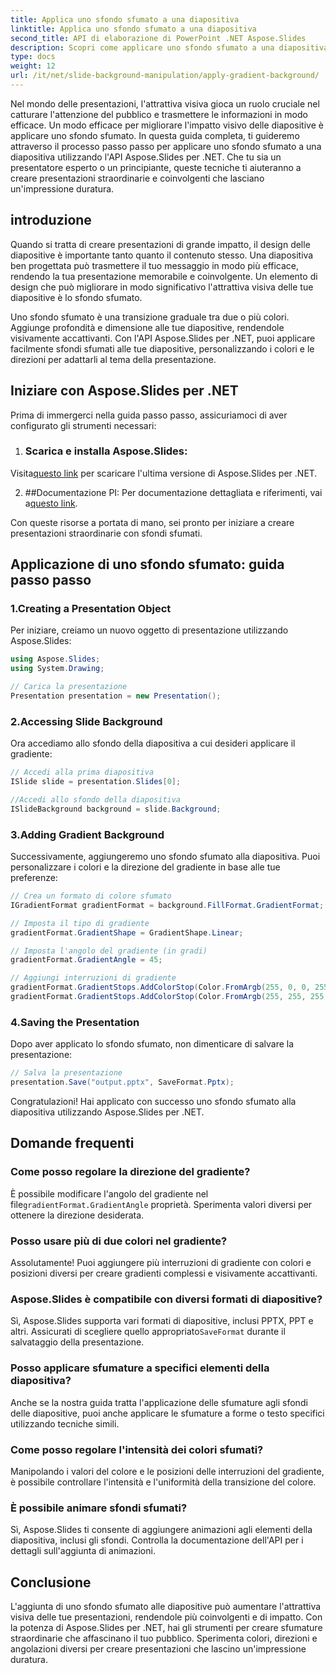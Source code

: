 ```yaml
---
title: Applica uno sfondo sfumato a una diapositiva
linktitle: Applica uno sfondo sfumato a una diapositiva
second_title: API di elaborazione di PowerPoint .NET Aspose.Slides
description: Scopri come applicare uno sfondo sfumato a una diapositiva utilizzando Aspose.Slides per .NET. Migliora le tue presentazioni con design visivamente accattivanti.
type: docs
weight: 12
url: /it/net/slide-background-manipulation/apply-gradient-background/
---
```


Nel mondo delle presentazioni, l'attrattiva visiva gioca un ruolo cruciale nel catturare l'attenzione del pubblico e trasmettere le informazioni in modo efficace. Un modo efficace per migliorare l'impatto visivo delle diapositive è applicare uno sfondo sfumato. In questa guida completa, ti guideremo attraverso il processo passo passo per applicare uno sfondo sfumato a una diapositiva utilizzando l'API Aspose.Slides per .NET. Che tu sia un presentatore esperto o un principiante, queste tecniche ti aiuteranno a creare presentazioni straordinarie e coinvolgenti che lasciano un'impressione duratura.

## introduzione

Quando si tratta di creare presentazioni di grande impatto, il design delle diapositive è importante tanto quanto il contenuto stesso. Una diapositiva ben progettata può trasmettere il tuo messaggio in modo più efficace, rendendo la tua presentazione memorabile e coinvolgente. Un elemento di design che può migliorare in modo significativo l'attrattiva visiva delle tue diapositive è lo sfondo sfumato.

Uno sfondo sfumato è una transizione graduale tra due o più colori. Aggiunge profondità e dimensione alle tue diapositive, rendendole visivamente accattivanti. Con l'API Aspose.Slides per .NET, puoi applicare facilmente sfondi sfumati alle tue diapositive, personalizzando i colori e le direzioni per adattarli al tema della presentazione.

## Iniziare con Aspose.Slides per .NET

Prima di immergerci nella guida passo passo, assicuriamoci di aver configurato gli strumenti necessari:

1. ### Scarica e installa Aspose.Slides:
  Visita[questo link](https://releases.aspose.com/slides/net/) per scaricare l'ultima versione di Aspose.Slides per .NET.

2. ##Documentazione PI:
	 Per documentazione dettagliata e riferimenti, vai a[questo link](https://reference.aspose.com/slides/net/).

Con queste risorse a portata di mano, sei pronto per iniziare a creare presentazioni straordinarie con sfondi sfumati.

## Applicazione di uno sfondo sfumato: guida passo passo

###  1.**Creating a Presentation Object**

Per iniziare, creiamo un nuovo oggetto di presentazione utilizzando Aspose.Slides:

```csharp
using Aspose.Slides;
using System.Drawing;

// Carica la presentazione
Presentation presentation = new Presentation();
```

###  2.**Accessing Slide Background**

Ora accediamo allo sfondo della diapositiva a cui desideri applicare il gradiente:

```csharp
// Accedi alla prima diapositiva
ISlide slide = presentation.Slides[0];

//Accedi allo sfondo della diapositiva
ISlideBackground background = slide.Background;
```

###  3.**Adding Gradient Background**

Successivamente, aggiungeremo uno sfondo sfumato alla diapositiva. Puoi personalizzare i colori e la direzione del gradiente in base alle tue preferenze:

```csharp
// Crea un formato di colore sfumato
IGradientFormat gradientFormat = background.FillFormat.GradientFormat;

// Imposta il tipo di gradiente
gradientFormat.GradientShape = GradientShape.Linear;

// Imposta l'angolo del gradiente (in gradi)
gradientFormat.GradientAngle = 45;

// Aggiungi interruzioni di gradiente
gradientFormat.GradientStops.AddColorStop(Color.FromArgb(255, 0, 0, 255), 0); // Blu
gradientFormat.GradientStops.AddColorStop(Color.FromArgb(255, 255, 255, 0), 1); // Giallo
```

###  4.**Saving the Presentation**

Dopo aver applicato lo sfondo sfumato, non dimenticare di salvare la presentazione:

```csharp
// Salva la presentazione
presentation.Save("output.pptx", SaveFormat.Pptx);
```

Congratulazioni! Hai applicato con successo uno sfondo sfumato alla diapositiva utilizzando Aspose.Slides per .NET.

## Domande frequenti

### Come posso regolare la direzione del gradiente?

 È possibile modificare l'angolo del gradiente nel file`gradientFormat.GradientAngle` proprietà. Sperimenta valori diversi per ottenere la direzione desiderata.

### Posso usare più di due colori nel gradiente?

Assolutamente! Puoi aggiungere più interruzioni di gradiente con colori e posizioni diversi per creare gradienti complessi e visivamente accattivanti.

### Aspose.Slides è compatibile con diversi formati di diapositive?

Sì, Aspose.Slides supporta vari formati di diapositive, inclusi PPTX, PPT e altri. Assicurati di scegliere quello appropriato`SaveFormat` durante il salvataggio della presentazione.

### Posso applicare sfumature a specifici elementi della diapositiva?

Anche se la nostra guida tratta l'applicazione delle sfumature agli sfondi delle diapositive, puoi anche applicare le sfumature a forme o testo specifici utilizzando tecniche simili.

### Come posso regolare l'intensità dei colori sfumati?

Manipolando i valori del colore e le posizioni delle interruzioni del gradiente, è possibile controllare l'intensità e l'uniformità della transizione del colore.

### È possibile animare sfondi sfumati?

Sì, Aspose.Slides ti consente di aggiungere animazioni agli elementi della diapositiva, inclusi gli sfondi. Controlla la documentazione dell'API per i dettagli sull'aggiunta di animazioni.

## Conclusione

L'aggiunta di uno sfondo sfumato alle diapositive può aumentare l'attrattiva visiva delle tue presentazioni, rendendole più coinvolgenti e di impatto. Con la potenza di Aspose.Slides per .NET, hai gli strumenti per creare sfumature straordinarie che affascinano il tuo pubblico. Sperimenta colori, direzioni e angolazioni diversi per creare presentazioni che lascino un'impressione duratura.